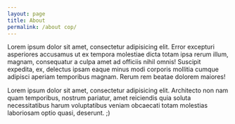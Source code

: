 ```yaml
---
layout: page
title: About
permalink: /about cop/
---
```

<article class="post">
<p>Lorem ipsum dolor sit amet, consectetur adipisicing elit. Error excepturi asperiores accusamus ut ex tempora molestiae dicta totam ipsa rerum illum, magnam, consequatur a culpa amet ad officiis nihil omnis! Suscipit expedita, ex, delectus ipsam eaque minus modi corporis mollitia cumque adipisci aperiam temporibus magnam. Rerum rem beatae dolorem maiores!</p>

<p>Lorem ipsum dolor sit amet, consectetur adipisicing elit. Architecto non nam quam temporibus, nostrum pariatur, amet reiciendis quia soluta necessitatibus harum voluptatibus veniam obcaecati totam molestias laboriosam optio quasi, deserunt. ;)
</p>
</article>


